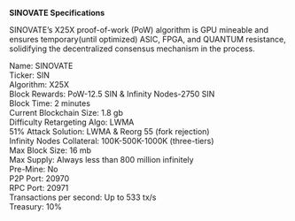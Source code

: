 **SINOVATE Specifications**

SINOVATE’s X25X proof-of-work (PoW) algorithm is GPU mineable and ensures temporary(until optimized) ASIC, FPGA, and QUANTUM resistance, solidifying the decentralized consensus mechanism in the process.



Name: SINOVATE  
Ticker: SIN  
Algorithm: X25X  
Block Rewards: PoW-12.5 SIN & Infinity Nodes-2750 SIN  
Block Time: 2 minutes  
Current Blockchain Size: 1.8 gb  
Difficulty Retargeting Algo: LWMA  
51% Attack Solution: LWMA & Reorg 55 (fork rejection)  
Infinity Nodes Collateral: 100K-500K-1000K (three-tiers)  
Max Block Size: 16 mb  
Max Supply: Always less than 800 million infinitely  
Pre-Mine: No  
P2P Port: 20970  
RPC Port: 20971  
Transactions per second: Up to 533 tx/s  
Treasury: 10%

